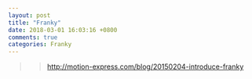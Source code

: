 ```yaml
---
layout: post
title: "Franky"
date: 2018-03-01 16:03:16 +0800
comments: true
categories: Franky
---
```

>> http://motion-express.com/blog/20150204-introduce-franky